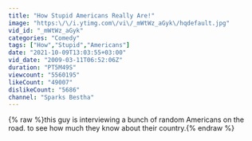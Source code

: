 ```yaml
---
title: "How Stupid Americans Really Are!"
image: "https:\/\/i.ytimg.com\/vi\/_mWtWz_aGyk\/hqdefault.jpg"
vid_id: "_mWtWz_aGyk"
categories: "Comedy"
tags: ["How","Stupid","Americans"]
date: "2021-10-09T13:03:55+03:00"
vid_date: "2009-03-11T06:52:06Z"
duration: "PT5M49S"
viewcount: "5560195"
likeCount: "49007"
dislikeCount: "5686"
channel: "Sparks Bestha"
---
```

{% raw %}this guy is interviewing a bunch of random Americans on the road. to see how much they know about their country.{% endraw %}
